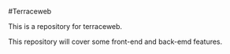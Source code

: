 #Terraceweb

This is a repository for terraceweb.

This repository will cover some front-end and back-emd features.
